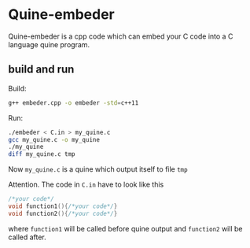 # Quine-embeder

Quine-embeder is a cpp code which can embed your C code into a C language quine program.

## build and run

Build:

``` bash
g++ embeder.cpp -o embeder -std=c++11
```

Run:
``` bash
./embeder < C.in > my_quine.c
gcc my_quine.c -o my_quine
./my_quine 
diff my_quine.c tmp
```
Now `my_quine.c` is a quine which output itself to file `tmp`

Attention. The code in `C.in` have to look like this
``` C
/*your code*/
void function1(){/*your code*/}
void function2(){/*your code*/}
```
where `function1` will be called before quine output and `function2` will be called after.
